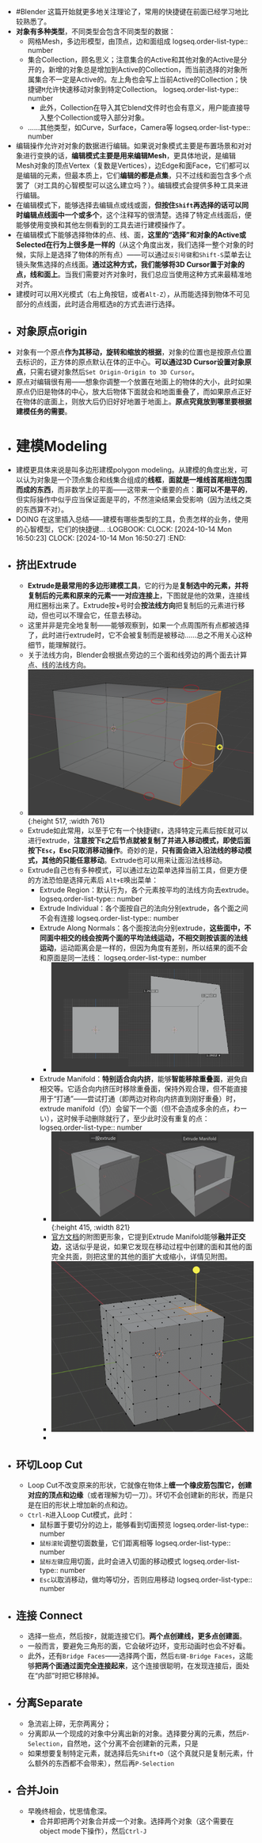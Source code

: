 - #Blender 这篇开始就更多地关注理论了，常用的快捷键在前面已经学习地比较熟悉了。
- **对象有多种类型**，不同类型会包含不同类型的数据：
	- 网格Mesh，多边形模型，由顶点，边和面组成
	  logseq.order-list-type:: number
	- 集合Collection，顾名思义；注意集合的Active和其他对象的Active是分开的，新增的对象总是增加到Active的Collection，而当前选择的对象所属集合不一定是Active的。左上角也会写上当前Active的Collection；快捷键`M`允许快速移动对象到特定Collection。
	  logseq.order-list-type:: number
		- 此外，Collection在导入其它blend文件时也会有意义，用户能直接导入整个Collection或导入部分对象。
	- ……其他类型，如Curve，Surface，Camera等
	  logseq.order-list-type:: number
- 编辑操作允许对对象的数据进行编辑。如果说对象模式主要是布置场景和对对象进行变换的话，**编辑模式主要是用来编辑Mesh**，更具体地说，是编辑Mesh对象的顶点Vertex（复数是Vertices），边Edge和面Face，它们都可以是编辑的元素，但最本质上，它们**编辑的都是点集**，只不过线和面包含多个点罢了（对工具的心智模型可以这么建立吗？）。编辑模式会提供多种工具来进行编辑。
- 在编辑模式下，能够选择去编辑点或线或面，**但按住`Shift`再选择的话可以同时编辑点线面中一个或多个**，这个注释写的很清楚。选择了特定点线面后，便能够使用变换和其他左侧看到的工具去进行建模操作了。
- 在编辑模式下能够选择物体的点、线、面，**这里的“选择”和对象的Active或Selected在行为上很多是一样的**（从这个角度出发，我们选择一整个对象的时候，实际上是选择了物体的所有点）——可以通过`反引号键`和`Shift-S`菜单去让镜头聚焦选择的点线面。**通过这种方式，我们能够将3D Cursor置于对象的点，线和面上**。当我们需要对齐对象时，我们总应当使用这种方式来最精准地对齐。
- 建模时可以用X光模式（右上角按钮，或者`Alt-Z`），从而能选择到物体不可见部分的点线面，此时适合用框选`B`的方式去进行选择。
- ## 对象原点origin
- 对象有一个原点**作为其移动，旋转和缩放的根据**，对象的位置也是按原点位置去标识的，正方体的原点默认在体的正中心。**可以通过3D Cursor设置对象原点**，只需右键对象然后`Set Origin-Origin to 3D Cursor`。
- 原点对编辑很有用——想象你调整一个放置在地面上的物体的大小，此时如果原点仍旧是物体的中心，放大后物体下面就会和地面重叠了，而如果原点正好在物体的底面上，则放大后仍旧好好地置于地面上。**原点究竟放到哪里要根据建模任务的需要**。
- # 建模Modeling
- 建模更具体来说是叫多边形建模polygon modeling。从建模的角度出发，可以认为对象是一个顶点集合和线集合组成的**线框**，**面就是一堆线首尾相连包围而成的东西**，而非数学上的平面——这带来一个重要的点：**面可以不是平的**，但实际操作中似乎应当保证面是平的，不然渲染结果会受影响（因为法线之类的东西算不对）。
- DOING 在这里插入总结——建模有哪些类型的工具，负责怎样的业务，使用的心智模型，它们的快捷键...
  :LOGBOOK:
  CLOCK: [2024-10-14 Mon 16:50:23]
  CLOCK: [2024-10-14 Mon 16:50:27]
  :END:
- ## 挤出Extrude
	- **Extrude是最常用的多边形建模工具**，它的行为是**复制选中的元素，并将复制后的元素和原来的元素一一对应连接上**，下图就是他的效果，连接线用红圈标出来了。Extrude按+号时会**按法线方向**把复制后的元素进行移动，但也可以不理会它，任意去移动。
	- 这里并非是完全地复制——能够观察到，如果一个点周围所有点都被选择了，此时进行extrude时，它不会被复制而是被移动……总之不用关心这种细节，能理解就行。
	- 关于法线方向，Blender会根据点旁边的三个面和线旁边的两个面去计算点、线的法线方向。
	- ![image.png](../assets/image_1728953682660_0.png){:height 517, :width 761}
	- Extrude如此常用，以至于它有一个快捷键`E`，选择特定元素后按E就可以进行extrude，**注意按下`E`之后节点就被复制了并进入移动模式，即使后面按下`Esc`，Esc只取消移动操作**。奇妙的是，**只有面会进入沿法线的移动模式，其他的只能任意移动**。Extrude也可以用来让面沿法线移动。
	- Extrude自己也有多种模式，可以通过左边菜单选择当前工具，但更方便的方法恐怕是选择元素后 `Alt+E`唤出菜单：
		- Extrude Region：默认行为，各个元素按平均的法线方向去extrude。
		  logseq.order-list-type:: number
		- Extrude Individual：各个面按自己的法向分别extrude，各个面之间不会有连接
		  logseq.order-list-type:: number
		- Extrude Along Normals：各个面按法向分别extrude，**这些面中，不同面中相交的线会按两个面的平均法线运动，不相交则按该面的法线运动**，运动距离会是一样的，但因为角度有差别，所以结果的面不会和原面是同一法线：
		  logseq.order-list-type:: number
			- ![image.png](../assets/image_1728961968854_0.png)
		- Extrude Manifold：**特别适合向内挤**，能够**智能移除重叠面**，避免自相交等。它适合向内挤压时移除重叠面，保持外观合理，但不能直接用于“打通”——尝试打通（即两边对称向内挤直到刚好重叠）时，extrude manifold（仍）会留下一个面（但不会造成多余的点，わーい），这时候手动删除就行了，至少此时没有重复的点：
		  logseq.order-list-type:: number
			- ![image.png](../assets/image_1728971613237_0.png){:height 415, :width 821}
			- [官方文档](https://docs.blender.org/manual/zh-hans/4.2/modeling/meshes/tools/extrude_manifold.html)的附图更形象，它提到Extrude Manifold能够**融并正交边**，这话似乎是说，如果它发现在移动过程中创建的面和其他的面完全共面，则把这里的其他的面扩大或缩小，详情见附图。
			- ![modeling_meshes_tools_extrude-manifold_example.gif](../assets/modeling_meshes_tools_extrude-manifold_example_1729132966757_0.gif)
			-
- ## 环切Loop Cut
	- Loop Cut不改变原来的形状，它就像在物体上**缠一个橡皮筋包围它，创建对应的顶点和边缘**（或者理解为切一刀）。环切不会创建新的形状，而是只是在旧的形状上增加新的点和边。
	- `Ctrl-R`进入Loop Cut模式，此时：
		- 鼠标置于要切分的边上，能够看到切面预览
		  logseq.order-list-type:: number
		- `鼠标滚轮`调整切面数量，它们距离相等
		  logseq.order-list-type:: number
		- `鼠标左键`应用切面，此时会进入切面的移动模式
		  logseq.order-list-type:: number
		- `Esc`以取消移动，做均等切分，否则应用移动
		  logseq.order-list-type:: number
- ## 连接 Connect
	- 选择一些点，然后按`F`，就能连接它们。**两个点创建线，更多点创建面**。
	- 一般而言，要避免三角形的面，它会破坏边环，变形动画时也会不好看。
	- 此外，还有`Bridge Faces`——选择两个面，然后`右键-Bridge Faces`，这能够**把两个面通过面完全连接起来**，这个连接很聪明，在发现连接后，面处在“内部”时把它移除掉。
- ## 分离Separate
	- 急流岩上碎，无奈两离分；
	- 分离即从一个现成的对象中分离出新的对象。选择要分离的元素，然后`P-Selection`，自然地，这个分离不会创建新的元素，只是
	- 如果想要复制特定元素，就选择后先`Shift+D`（这个真就只是复制元素，什么额外的东西都不会带来），然后再`P-Selection`
- ## 合并Join
	- 早晚终相会，忧思情愈深。
		- 合并即把两个对象合并成一个对象。选择两个对象（这个需要在object mode下操作），然后`Ctrl-J`